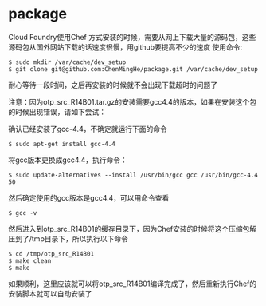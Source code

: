 package
===========

Cloud Foundry使用Chef 方式安装的时候，需要从网上下载大量的源码包，这些源码包从国外网站下载的话速度很慢，用github要提高不少的速度
使用命令:

    $ sudo mkdir /var/cache/dev_setup
    $ git clone git@github.com:ChenMingHe/package.git /var/cache/dev_setup

耐心等待一段时间，之后再安装的时候就不会出现下载超时的问题了

注意：因为otp_src_R14B01.tar.gz的安装需要gcc4.4的版本，如果在安装这个包的时候出现错误，请如下尝试：

确认已经安装了gcc-4.4，不确定就运行下面的命令

    $ sudo apt-get install gcc-4.4

将gcc版本更换成gcc4.4，执行命令：

    $ sudo update-alternatives --install /usr/bin/gcc gcc /usr/bin/gcc-4.4 50

然后确定使用的gcc版本是gcc4.4，可以用命令查看

    $ gcc -v

然后进入到otp_src_R14B01的缓存目录下，因为Chef安装的时候将这个压缩包解压到了/tmp目录下，所以执行以下命令

    $ cd /tmp/otp_src_R14B01
    $ make clean 
    $ make

如果顺利，这里应该就可以将otp_src_R14B01编译完成了，然后重新执行Chef的安装脚本就可以自动安装了
